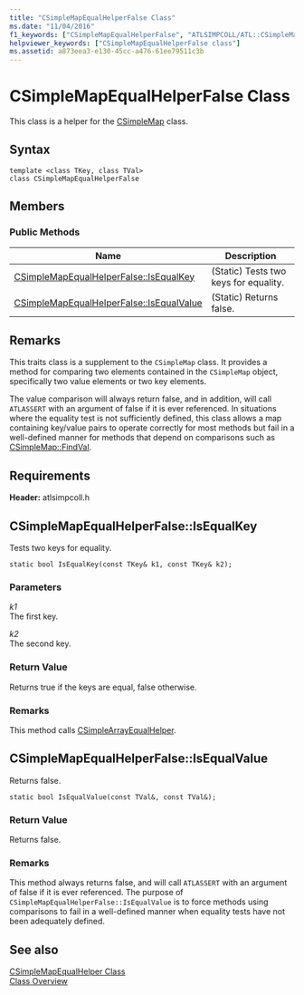 ```yaml
---
title: "CSimpleMapEqualHelperFalse Class"
ms.date: "11/04/2016"
f1_keywords: ["CSimpleMapEqualHelperFalse", "ATLSIMPCOLL/ATL::CSimpleMapEqualHelperFalse", "ATLSIMPCOLL/ATL::CSimpleMapEqualHelperFalse::IsEqualKey", "ATLSIMPCOLL/ATL::CSimpleMapEqualHelperFalse::IsEqualValue"]
helpviewer_keywords: ["CSimpleMapEqualHelperFalse class"]
ms.assetid: a873eea3-e130-45cc-a476-61ee79511c3b
---
```

# CSimpleMapEqualHelperFalse Class

This class is a helper for the [CSimpleMap](../../atl/reference/csimplemap-class.md) class.

## Syntax

```
template <class TKey, class TVal>
class CSimpleMapEqualHelperFalse
```

## Members

### Public Methods

|Name|Description|
|----------|-----------------|
|[CSimpleMapEqualHelperFalse::IsEqualKey](#isequalkey)|(Static) Tests two keys for equality.|
|[CSimpleMapEqualHelperFalse::IsEqualValue](#isequalvalue)|(Static) Returns false.|

## Remarks

This traits class is a supplement to the `CSimpleMap` class. It provides a method for comparing two elements contained in the `CSimpleMap` object, specifically two value elements or two key elements.

The value comparison will always return false, and in addition, will call `ATLASSERT` with an argument of false if it is ever referenced. In situations where the equality test is not sufficiently defined, this class allows a map containing key/value pairs to operate correctly for most methods but fail in a well-defined manner for methods that depend on comparisons such as [CSimpleMap::FindVal](../../atl/reference/csimplemap-class.md#findval).

## Requirements

**Header:** atlsimpcoll.h

## <a name="isequalkey"></a>  CSimpleMapEqualHelperFalse::IsEqualKey

Tests two keys for equality.

```
static bool IsEqualKey(const TKey& k1, const TKey& k2);
```

### Parameters

*k1*<br/>
The first key.

*k2*<br/>
The second key.

### Return Value

Returns true if the keys are equal, false otherwise.

### Remarks

This method calls [CSimpleArrayEqualHelper](../../atl/reference/csimplearrayequalhelper-class.md).

## <a name="isequalvalue"></a>  CSimpleMapEqualHelperFalse::IsEqualValue

Returns false.

```
static bool IsEqualValue(const TVal&, const TVal&);
```

### Return Value

Returns false.

### Remarks

This method always returns false, and will call `ATLASSERT` with an argument of false if it is ever referenced. The purpose of `CSimpleMapEqualHelperFalse::IsEqualValue` is to force methods using comparisons to fail in a well-defined manner when equality tests have not been adequately defined.

## See also

[CSimpleMapEqualHelper Class](../../atl/reference/csimplemapequalhelper-class.md)<br/>
[Class Overview](../../atl/atl-class-overview.md)

